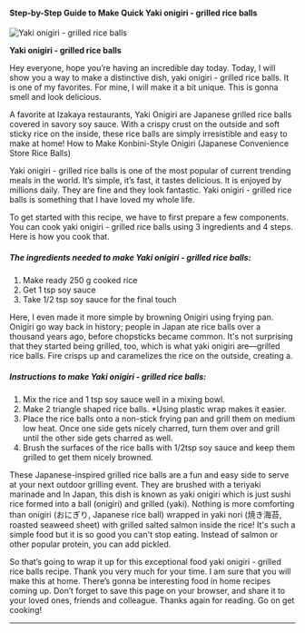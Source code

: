             

#### Step-by-Step Guide to Make Quick Yaki onigiri - grilled rice balls

![Yaki onigiri - grilled rice balls](https://img-global.cpcdn.com/recipes/02bd9fa955aa0895/751x532cq70/yaki-onigiri-grilled-rice-balls-recipe-main-photo.jpg)

**Yaki onigiri - grilled rice balls**

Hey everyone, hope you’re having an incredible day today. Today, I will show you a way to make a distinctive dish, yaki onigiri - grilled rice balls. It is one of my favorites. For mine, I will make it a bit unique. This is gonna smell and look delicious.

A favorite at Izakaya restaurants, Yaki Onigiri are Japanese grilled rice balls covered in savory soy sauce. With a crispy crust on the outside and soft sticky rice on the inside, these rice balls are simply irresistible and easy to make at home! How to Make Konbini-Style Onigiri (Japanese Convenience Store Rice Balls)

Yaki onigiri - grilled rice balls is one of the most popular of current trending meals in the world. It’s simple, it’s fast, it tastes delicious. It is enjoyed by millions daily. They are fine and they look fantastic. Yaki onigiri - grilled rice balls is something that I have loved my whole life.

To get started with this recipe, we have to first prepare a few components. You can cook yaki onigiri - grilled rice balls using 3 ingredients and 4 steps. Here is how you cook that.

##### The ingredients needed to make Yaki onigiri - grilled rice balls:

1.  Make ready 250 g cooked rice
2.  Get 1 tsp soy sauce
3.  Take 1/2 tsp soy sauce for the final touch

Here, I even made it more simple by browning Onigiri using frying pan. Onigiri go way back in history; people in Japan ate rice balls over a thousand years ago, before chopsticks became common. It's not surprising that they started being grilled, too, which is what yaki onigiri are—grilled rice balls. Fire crisps up and caramelizes the rice on the outside, creating a.

##### Instructions to make Yaki onigiri - grilled rice balls:

1.  Mix the rice and 1 tsp soy sauce well in a mixing bowl.
2.  Make 2 triangle shaped rice balls. \*Using plastic wrap makes it easier.
3.  Place the rice balls onto a non-stick frying pan and grill them on medium low heat. Once one side gets nicely charred, turn them over and grill until the other side gets charred as well.
4.  Brush the surfaces of the rice balls with 1/2tsp soy sauce and keep them grilled to get them nicely browned.

These Japanese-inspired grilled rice balls are a fun and easy side to serve at your next outdoor grilling event. They are brushed with a teriyaki marinade and In Japan, this dish is known as yaki onigiri which is just sushi rice formed into a ball (onigiri) and grilled (yaki). Nothing is more comforting than onigiri (おにぎり, Japanese rice ball) wrapped in yaki nori (焼き海苔, roasted seaweed sheet) with grilled salted salmon inside the rice! It's such a simple food but it is so good you can't stop eating. Instead of salmon or other popular protein, you can add pickled.

So that’s going to wrap it up for this exceptional food yaki onigiri - grilled rice balls recipe. Thank you very much for your time. I am sure that you will make this at home. There’s gonna be interesting food in home recipes coming up. Don’t forget to save this page on your browser, and share it to your loved ones, friends and colleague. Thanks again for reading. Go on get cooking!

* * *